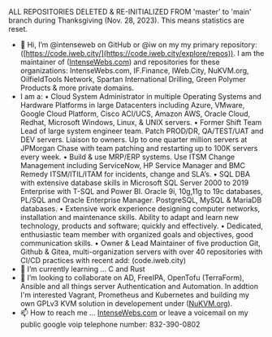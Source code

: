 ALL REPOSITORIES DELETED & RE-INITIALIZED FROM 'master' to 'main' branch during Thanksgiving (Nov. 28, 2023). This means statistics are reset.

- 👋 Hi, I’m @intenseweb on GitHub or @iw on my my primary repository: ([https://code.iweb.city/](https://code.iweb.city/explore/repos)). I am the maintainer of ([IntenseWebs.com](https://www.intensewebs.com)) and repositories for these organizations: IntenseWebs.com, IF.Finance, IWeb.City, NuKVM.org, OilfieldTools Network, Spartan International Drilling, Green Polymer Products & more private domains.
- I am a:
    • Cloud System Administrator in multiple Operating Systems and Hardware Platforms in large Datacenters including Azure, VMware, Google Cloud Platform, Cisco ACI/UCS, Amazon AWS, Oracle Cloud, Redhat, Microsoft Windows, Linux, & UNIX servers.
    • Former Shift Team Lead of large system engineer team. Patch PROD/DR, QA/TEST/UAT and DEV servers. Liaison to owners. Up to one quarter million servers at JPMorgan Chase with team patching and restarting up to 100K servers every week.
    • Build & use MRP/ERP systems. Use ITSM Change Management including ServiceNow, HP Service Manager and BMC Remedy ITSM/ITIL/ITAM for incidents, change and SLA’s.
    • SQL DBA with extensive database skills in Microsoft SQL Server 2000 to 2019 Enterprise with T-SQL and Power BI. Oracle 9i, 10g,11g to 19c databases, PL/SQL and Oracle Enterprise Manager. PostgreSQL, MySQL & MariaDB databases.
    • Extensive work experience designing computer networks, installation and maintenance skills. Ability to adapt and learn new technology, products and software; quickly and effectively.
    • Dedicated, enthusiastic team member with organized goals and objectives, good communication skills.
    • Owner & Lead Maintainer of five production Git, Github & Gitea, multi-organization servers with over 40 repositories with CI/CD practices with recent add: (code.iweb.city)
- 🌱 I’m currently learning ... C and Rust
- 💞️ I’m looking to collaborate on AD, FreeIPA, OpenTofu (TerraForm), Ansible and all things server Authentication and Automation. In addtion I'm interested Vagrant, Prometheus and Kubernetes and building my own GPLv3 KVM solution in developement under ([NuKVM.org](https://www.nukvm.org)).
- 📫 How to reach me ... [IntenseWebs.com](https://www.intensewebs.com/index.php/contact/contact-us) or leave a voicemail on my public google voip telephone number: 832-390-0802‬

